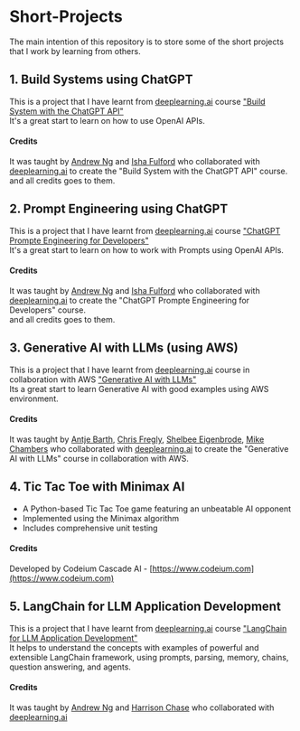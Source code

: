 # Short-Projects
The main intention of this repository is to store some of the short projects that I work by learning from others.

## 1. Build Systems using ChatGPT

This is a project that I have learnt from [deeplearning.ai](https://www.deeplearning.ai) course ["Build System with the ChatGPT API"](https://www.deeplearning.ai/short-courses/building-systems-with-chatgpt/)<br>
It's a great start to learn on how to use OpenAI APIs.

#### Credits
It was taught by [Andrew Ng](https://www.andrewng.org) and [Isha Fulford](https://www.coursera.org/instructor/~137229549) who collaborated with [deeplearning.ai](https://www.deeplearning.ai) to create the "Build System with the ChatGPT API" course.<br> and all credits goes to them.

## 2. Prompt Engineering using ChatGPT

This is a project that I have learnt from [deeplearning.ai](https://www.deeplearning.ai) course ["ChatGPT Prompte Engineering for Developers"](https://learn.deeplearning.ai/courses/chatgpt-prompt-eng/lesson/4/summarizing/)<br>
It's a great start to learn on how to work with Prompts using OpenAI APIs.

#### Credits
It was taught by [Andrew Ng](https://www.andrewng.org) and [Isha Fulford](https://www.coursera.org/instructor/~137229549) who collaborated with [deeplearning.ai](https://www.deeplearning.ai) to create the "ChatGPT Prompte Engineering for Developers" course.<br> and all credits goes to them.

## 3. Generative AI with LLMs (using AWS)

This is a project that I have learnt from [deeplearning.ai](https://www.deeplearning.ai) course in collaboration with AWS ["Generative AI with LLMs"](https://www.deeplearning.ai/courses/generative-ai-with-llms/) <br>
Its a great start to learn Generative AI with good examples using AWS environment.

#### Credits
It was taught by [Antje Barth](https://www.linkedin.com/in/antje-barth/), [Chris Fregly](https://www.linkedin.com/in/cfregly/), [Shelbee Eigenbrode](https://www.linkedin.com/in/shelbee-eigenbrode/), [Mike Chambers](https://www.linkedin.com/in/mikegchambers/) who collaborated with [deeplearning.ai](https://www.deeplearning.ai) to create the "Generative AI with LLMs" course in collaboration with AWS.

## 4. Tic Tac Toe with Minimax AI
   - A Python-based Tic Tac Toe game featuring an unbeatable AI opponent
   - Implemented using the Minimax algorithm
   - Includes comprehensive unit testing
#### Credits
   Developed by Codeium Cascade AI - [https://www.codeium.com](https://www.codeium.com)

## 5. LangChain for LLM Application Development

This is a project that I have learnt from [deeplearning.ai](https://www.deeplearning.ai) course ["LangChain for LLM Application Development"](https://learn.deeplearning.ai/courses/langchain/lesson/1/introduction)<br>
It helps to understand the concepts with examples of powerful and extensible LangChain framework, using prompts, parsing, memory, chains, question answering, and agents.

#### Credits
It was taught by [Andrew Ng](https://www.andrewng.org) and [Harrison Chase](https://www.linkedin.com/in/harrison-chase-961287118/) who collaborated with [deeplearning.ai](https://www.deeplearning.ai)